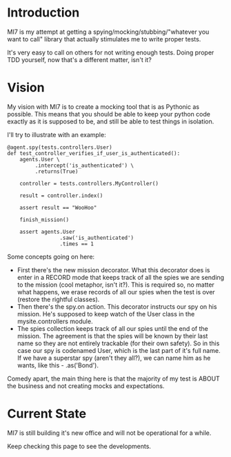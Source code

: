 Introduction
============

MI7 is my attempt at getting a spying/mocking/stubbing/"whatever you want to call"
library that actually stimulates me to write proper tests.

It's very easy to call on others for not writing enough tests. Doing proper TDD yourself,
now that's a different matter, isn't it?

Vision
======

My vision with MI7 is to create a mocking tool that is as Pythonic as possible.
This means that you should be able to keep your python code exactly as it is
supposed to be, and still be able to test things in isolation.

I'll try to illustrate with an example:

    @agent.spy(tests.controllers.User)
    def test_controller_verifies_if_user_is_authenticated():
        agents.User \
             .intercept('is_authenticated') \
             .returns(True)

        controller = tests.controllers.MyController()

        result = controller.index()

        assert result == "WooHoo"

        finish_mission()

        assert agents.User
                     .saw('is_authenticated')
                     .times == 1

Some concepts going on here:

* First there's the new mission decorator. What this decorator does is enter in
a RECORD mode that keeps track of all the spies we are sending to the mission
(cool metaphor, isn't it?). This is required so, no matter what happens, we
erase records of all our spies when the test is over (restore the rightful
classes).
* Then there's the spy.on action. This decorator instructs our spy on his
mission. He's supposed to keep watch of the User class in the
mysite.controllers module.
* The spies collection keeps track of all our spies until the end of the
mission. The agreement is that the spies will be known by their last name so
they are not entirely trackable (for their own safety). So in this case our spy
is codenamed User, which is the last part of it's full name. If we have a
superstar spy (aren't they all?), we can name him as he wants, like this -
.as('Bond').

Comedy apart, the main thing here is that the majority of my test is ABOUT the
business and not creating mocks and expectations.

Current State
=============

MI7 is still building it's new office and will not be operational for a while.

Keep checking this page to see the developments.
